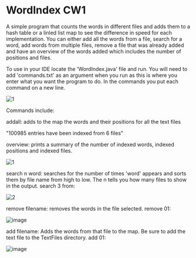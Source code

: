 # WordIndex CW1

A simple program that counts the words in different files and adds them to a hash table or a linled list map to see the difference in speed for each implementation.
You can either add all the words from a file, search for a word, add words from multiple files, remove a file that was already added and have an overview of the words added which includes the number of positions and files. 

To use in your IDE locate the 'WordIndex.java' file and run. You will need to add 'commands.txt' as an argument when you run as this is where you enter what you want the program to do. In the commands you put each command on a new line. 

![1](https://user-images.githubusercontent.com/35733550/193412389-682e42ab-1759-4ed7-9c6d-a4cf1595ccd5.png)

Commands include: 

addall: adds to the map the words and their positions for all the text files

"100985 entries have been indexed from 6 files"

overview: prints a summary of the number of indexed words, indexed positions and indexed files.

![1](https://user-images.githubusercontent.com/35733550/193407681-d0de4304-53e2-47e8-932b-9616c8388aaa.png)

search n word: searches for the number of times 'word' appears and sorts them by file name from high to low. The n tells you how many files to show in the output. search 3 from:

![2](https://user-images.githubusercontent.com/35733550/193412700-18812e86-b405-4533-b958-026163b0b8f5.png)

remove filename: removes the words in the file selected. remove 01:

![image](https://user-images.githubusercontent.com/35733550/193412799-c7a63fb0-44a8-478f-a2f8-0454a8872419.png)

add filename: Adds the words from that file to the map. Be sure to add the text file to the TextFiles directory. add 01:

![image](https://user-images.githubusercontent.com/35733550/193412934-a1bd77bc-bd43-4a86-8a13-cc850997ec53.png)

